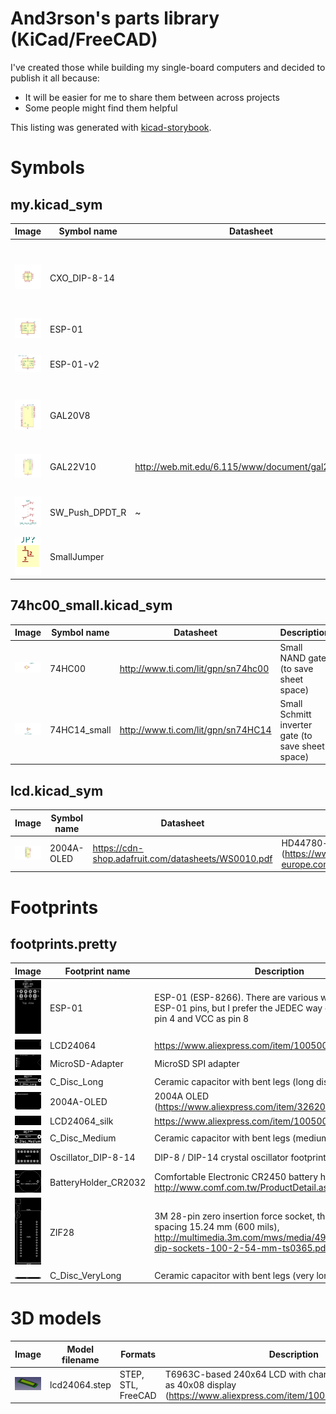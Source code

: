 # And3rson's parts library (KiCad/FreeCAD)

I've created those while building my single-board computers and decided to publish it all because:

- It will be easier for me to share them between across projects
- Some people might find them helpful

This listing was generated with [kicad-storybook](https://github.com/and3rson/kicad-storybook).

# Symbols

## my.kicad_sym

| Image | Symbol name | Datasheet | Description |
| --- | --- | --- | --- |
![CXO_DIP-8-14](images/my.kicad_sym/cxo_dip-8-14.png) | CXO_DIP-8-14 |  | Combined symbol for using both DIP-8 and DIP-14 crystal oscillators interchangeably
![ESP-01](images/my.kicad_sym/esp-01.png) | ESP-01 |  | ESP-8266 (ESP-01)
![ESP-01-v2](images/my.kicad_sym/esp-01-v2.png) | ESP-01-v2 |  | ESP-8266 (ESP-01), alternative symbol
![GAL20V8](images/my.kicad_sym/gal20v8.png) | GAL20V8 |  | Programmable Logic Array, DIP-20, compatible with ATF20V8
![GAL22V10](images/my.kicad_sym/gal22v10.png) | GAL22V10 | http://web.mit.edu/6.115/www/document/gal22v10.pdf | Programmable Logic Array, compatible with ATF22V10
![SW_Push_DPDT_R](images/my.kicad_sym/sw_push_dpdt_r.png) | SW_Push_DPDT_R | ~ | Momentary Switch, dual pole double throw
![SmallJumper](images/my.kicad_sym/smalljumper.png) | SmallJumper |  | None

## 74hc00_small.kicad_sym

| Image | Symbol name | Datasheet | Description |
| --- | --- | --- | --- |
![74HC00](images/74hc00_small.kicad_sym/74hc00_1.png) | 74HC00 | http://www.ti.com/lit/gpn/sn74hc00 | Small NAND gate (to save sheet space)
![74HC14_small](images/74hc00_small.kicad_sym/74hc14_small_1.png) | 74HC14_small | http://www.ti.com/lit/gpn/sn74HC14 | Small Schmitt inverter gate (to save sheet space)

## lcd.kicad_sym

| Image | Symbol name | Datasheet | Description |
| --- | --- | --- | --- |
![2004A-OLED](images/lcd.kicad_sym/2004a-oled.png) | 2004A-OLED | https://cdn-shop.adafruit.com/datasheets/WS0010.pdf | HD44780-compatible OLED 20x04 OLED character display (https://www.aliexpress.com/item/32620002089.html, <https://www.telerex-europe.com/content/files/pdfs/productPdfs/WS/OLED/WEH002004AWPP5N00000.pdf)

# Footprints

## footprints.pretty

| Image | Footprint name | Description |
| --- | --- | --- |
![ESP-01](images/footprints.pretty/ESP-01.png) | ESP-01 | ESP-01 (ESP-8266). There are various ways to number ESP-01 pins, but I prefer the JEDEC way of treating GND as pin 4 and VCC as pin 8
![LCD24064](images/footprints.pretty/LCD24064.png) | LCD24064 | https://www.aliexpress.com/item/1005003750084723.html
![MicroSD-Adapter](images/footprints.pretty/MicroSD-Adapter.png) | MicroSD-Adapter | MicroSD SPI adapter
![C_Disc_Long](images/footprints.pretty/C_Disc_Long.png) | C_Disc_Long | Ceramic capacitor with bent legs (long distance)
![2004A-OLED](images/footprints.pretty/2004A-OLED.png) | 2004A-OLED | 2004A OLED (https://www.aliexpress.com/item/32620002089.html)
![LCD24064_silk](images/footprints.pretty/LCD24064_silk.png) | LCD24064_silk | https://www.aliexpress.com/item/1005003750084723.html
![C_Disc_Medium](images/footprints.pretty/C_Disc_Medium.png) | C_Disc_Medium | Ceramic capacitor with bent legs (medium distance)
![Oscillator_DIP-8-14](images/footprints.pretty/Oscillator_DIP-8-14.png) | Oscillator_DIP-8-14 | DIP-8 / DIP-14 crystal oscillator footprint
![BatteryHolder_CR2032](images/footprints.pretty/BatteryHolder_CR2032.png) | BatteryHolder_CR2032 | Comfortable Electronic CR2450 battery holder, http://www.comf.com.tw/ProductDetail.asp?no=148
![ZIF28](images/footprints.pretty/ZIF28.png) | ZIF28 | 3M 28-pin zero insertion force socket, through-hole, row spacing 15.24 mm (600 mils), http://multimedia.3m.com/mws/media/494546O/3mtm-dip-sockets-100-2-54-mm-ts0365.pdf
![C_Disc_VeryLong](images/footprints.pretty/C_Disc_VeryLong.png) | C_Disc_VeryLong | Ceramic capacitor with bent legs (very long distance!)

# 3D models

| Image | Model filename | Formats | Description |
| --- | --- | --- | --- |
| ![](./images/3dmodels/lcd24064.jpg) | lcd24064.step | STEP, STL, FreeCAD | T6963C-based 240x64 LCD with character mode - I use it as 40x08 display (<https://www.aliexpress.com/item/1005003750084723.html>) |

